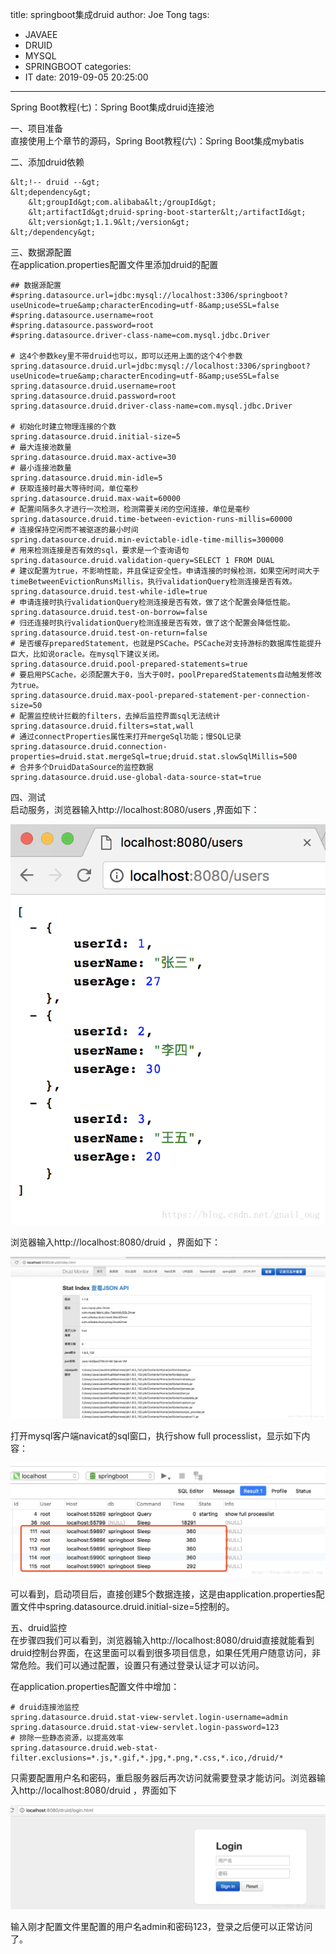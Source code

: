 title: springboot集成druid
author: Joe Tong
tags:
  - JAVAEE
  - DRUID
  - MYSQL
  - SPRINGBOOT
categories:
  - IT
date: 2019-09-05 20:25:00
---
Spring Boot教程(七)：Spring Boot集成druid连接池  

一、项目准备  
直接使用上个章节的源码，Spring Boot教程(六)：Spring Boot集成mybatis  

二、添加druid依赖 &nbsp;

```
&lt;!-- druid --&gt;
&lt;dependency&gt;
    &lt;groupId&gt;com.alibaba&lt;/groupId&gt;
    &lt;artifactId&gt;druid-spring-boot-starter&lt;/artifactId&gt;
    &lt;version&gt;1.1.9&lt;/version&gt;
&lt;/dependency&gt;
```

三、数据源配置   
在application.properties配置文件里添加druid的配置  

```
## 数据源配置
#spring.datasource.url=jdbc:mysql://localhost:3306/springboot?useUnicode=true&amp;characterEncoding=utf-8&amp;useSSL=false
#spring.datasource.username=root
#spring.datasource.password=root
#spring.datasource.driver-class-name=com.mysql.jdbc.Driver

# 这4个参数key里不带druid也可以，即可以还用上面的这个4个参数
spring.datasource.druid.url=jdbc:mysql://localhost:3306/springboot?useUnicode=true&amp;characterEncoding=utf-8&amp;useSSL=false
spring.datasource.druid.username=root
spring.datasource.druid.password=root
spring.datasource.druid.driver-class-name=com.mysql.jdbc.Driver

# 初始化时建立物理连接的个数
spring.datasource.druid.initial-size=5
# 最大连接池数量
spring.datasource.druid.max-active=30
# 最小连接池数量
spring.datasource.druid.min-idle=5
# 获取连接时最大等待时间，单位毫秒
spring.datasource.druid.max-wait=60000
# 配置间隔多久才进行一次检测，检测需要关闭的空闲连接，单位是毫秒
spring.datasource.druid.time-between-eviction-runs-millis=60000
# 连接保持空闲而不被驱逐的最小时间
spring.datasource.druid.min-evictable-idle-time-millis=300000
# 用来检测连接是否有效的sql，要求是一个查询语句
spring.datasource.druid.validation-query=SELECT 1 FROM DUAL
# 建议配置为true，不影响性能，并且保证安全性。申请连接的时候检测，如果空闲时间大于timeBetweenEvictionRunsMillis，执行validationQuery检测连接是否有效。
spring.datasource.druid.test-while-idle=true
# 申请连接时执行validationQuery检测连接是否有效，做了这个配置会降低性能。
spring.datasource.druid.test-on-borrow=false
# 归还连接时执行validationQuery检测连接是否有效，做了这个配置会降低性能。
spring.datasource.druid.test-on-return=false
# 是否缓存preparedStatement，也就是PSCache。PSCache对支持游标的数据库性能提升巨大，比如说oracle。在mysql下建议关闭。
spring.datasource.druid.pool-prepared-statements=true
# 要启用PSCache，必须配置大于0，当大于0时，poolPreparedStatements自动触发修改为true。
spring.datasource.druid.max-pool-prepared-statement-per-connection-size=50
# 配置监控统计拦截的filters，去掉后监控界面sql无法统计
spring.datasource.druid.filters=stat,wall
# 通过connectProperties属性来打开mergeSql功能；慢SQL记录
spring.datasource.druid.connection-properties=druid.stat.mergeSql=true;druid.stat.slowSqlMillis=500
# 合并多个DruidDataSource的监控数据
spring.datasource.druid.use-global-data-source-stat=true
```

四、测试  
启动服务，浏览器输入http://localhost:8080/users ,界面如下： &nbsp;

![upload successful](/images/pasted-123.png)

浏览器输入http://localhost:8080/druid ，界面如下： &nbsp;

![upload successful](/images/pasted-128.png)

打开mysql客户端navicat的sql窗口，执行show full processlist，显示如下内容：


![upload successful](/images/pasted-129.png)

可以看到，启动项目后，直接创建5个数据连接，这是由application.properties配置文件中spring.datasource.druid.initial-size=5控制的。  

五、druid监控  
在步骤四我们可以看到，浏览器输入http://localhost:8080/druid直接就能看到druid控制台界面，在这里面可以看到很多项目信息，如果任凭用户随意访问，非常危险。我们可以通过配置，设置只有通过登录认证才可以访问。  

在application.properties配置文件中增加：  

```
# druid连接池监控
spring.datasource.druid.stat-view-servlet.login-username=admin
spring.datasource.druid.stat-view-servlet.login-password=123
# 排除一些静态资源，以提高效率
spring.datasource.druid.web-stat-filter.exclusions=*.js,*.gif,*.jpg,*.png,*.css,*.ico,/druid/*
```

只需要配置用户名和密码，重启服务器后再次访问就需要登录才能访问。浏览器输入http://localhost:8080/druid ，界面如下

![upload successful](/images/pasted-130.png)

输入刚才配置文件里配置的用户名admin和密码123，登录之后便可以正常访问了。
